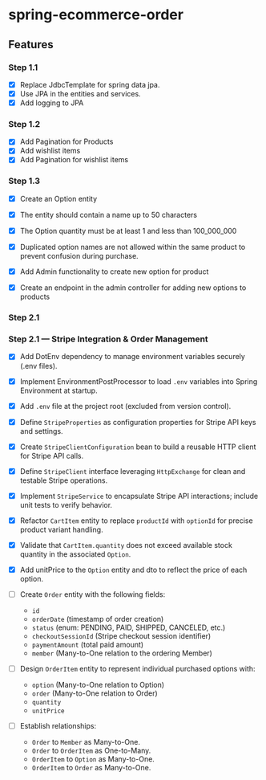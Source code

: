 # spring-ecommerce-order

## Features

### Step 1.1

- [x] Replace JdbcTemplate for spring data jpa.
- [x] Use JPA in the entities and services.
- [x] Add logging to JPA

### Step 1.2

- [x] Add Pagination for Products
- [x] Add wishlist items
- [x] Add Pagination for wishlist items

### Step 1.3

- [x] Create an Option entity
- [x] The entity should contain a name up to 50 characters
- [x] The Option quantity must be at least 1 and less than 100_000_000
- [x] Duplicated option names are not allowed within the same product to prevent confusion during purchase.

- [x] Add Admin functionality to create new option for product
- [x] Create an endpoint in the admin controller for adding new options to products

### Step 2.1

### Step 2.1 — Stripe Integration & Order Management

- [x] Add DotEnv dependency to manage environment variables securely (.env files).
- [x] Implement EnvironmentPostProcessor to load `.env` variables into Spring Environment at startup.
- [x] Add `.env` file at the project root (excluded from version control).
- [x] Define `StripeProperties` as configuration properties for Stripe API keys and settings.
- [x] Create `StripeClientConfiguration` bean to build a reusable HTTP client for Stripe API calls.
- [x] Define `StripeClient` interface leveraging `HttpExchange` for clean and testable Stripe operations.
- [x] Implement `StripeService` to encapsulate Stripe API interactions; include unit tests to verify behavior.
- [x] Refactor `CartItem` entity to replace `productId` with `optionId` for precise product variant handling.
- [x] Validate that `CartItem.quantity` does not exceed available stock quantity in the associated `Option`.
- [x] Add unitPrice to the `Option` entity and dto to reflect the price of each option.

- [ ] Create `Order` entity with the following fields:
    - `id`
    - `orderDate` (timestamp of order creation)
    - `status` (enum: PENDING, PAID, SHIPPED, CANCELED, etc.)
    - `checkoutSessionId` (Stripe checkout session identifier)
    - `paymentAmount` (total paid amount)
    - `member` (Many-to-One relation to the ordering Member)
- [ ] Design `OrderItem` entity to represent individual purchased options with:
    - `option` (Many-to-One relation to Option)
    - `order` (Many-to-One relation to Order)
    - `quantity`
    - `unitPrice`
- [ ] Establish relationships:
    - `Order` to `Member` as Many-to-One.
    - `Order` to `OrderItem` as One-to-Many.
    - `OrderItem` to `Option` as Many-to-One.
    - `OrderItem` to `Order` as Many-to-One.
